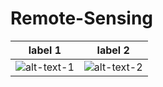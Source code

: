 # Remote-Sensing
label 1 | label 2
--- | ---
![alt-text-1](https://github.com/Aliarcher/Remote-Sensing/assets/53465519/e97f005e-661f-441e-8395-f46d88875328) | ![alt-text-2](https://github.com/Aliarcher/Remote-Sensing/assets/53465519/b02ddf58-5288-4406-8b09-32dd00961696)

